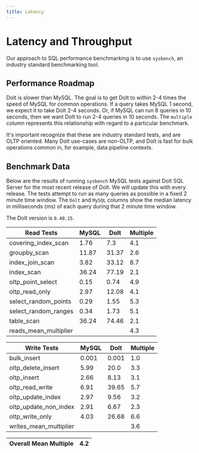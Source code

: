 ```yaml
---
title: Latency
---
```


# Latency and Throughput

Our approach to SQL performance benchmarking is to use `sysbench`, an
industry standard benchmarking tool.

## Performance Roadmap

Dolt is slower than MySQL. The goal is to get Dolt to within 2-4 times
the speed of MySQL for common operations. If a query takes MySQL 1
second, we expect it to take Dolt 2-4 seconds. Or, if MySQL can run 8
queries in 10 seconds, then we want Dolt to run 2-4 queries in 10
seconds. The `multiple` column represents this relationship with
regard to a particular benchmark.

It's important recognize that these are industry standard tests, and
are OLTP oriented. Many Dolt use-cases are non-OLTP, and Dolt is fast
for bulk operations common in, for example, data pipeline contexts.

## Benchmark Data

Below are the results of running `sysbench` MySQL tests against Dolt
SQL Server for the most recent release of Dolt. We will update this
with every release. The tests attempt to run as many queries as
possible in a fixed 2 minute time window. The `Dolt` and `MySQL`
columns show the median latency in milliseconds (ms) of each query 
during that 2 minute time window.

The Dolt version is `0.40.15`.
<!-- START_LATENCY_RESULTS_TABLE -->
|       Read Tests        | MySQL | Dolt  | Multiple |
|-------------------------|-------|-------|----------|
| covering\_index\_scan   |  1.76 |   7.3 |      4.1 |
| groupby\_scan           | 11.87 | 31.37 |      2.6 |
| index\_join\_scan       |  3.82 | 33.12 |      8.7 |
| index\_scan             | 36.24 | 77.19 |      2.1 |
| oltp\_point\_select     |  0.15 |  0.74 |      4.9 |
| oltp\_read\_only        |  2.97 | 12.08 |      4.1 |
| select\_random\_points  |  0.29 |  1.55 |      5.3 |
| select\_random\_ranges  |  0.34 |  1.73 |      5.1 |
| table\_scan             | 36.24 | 74.46 |      2.1 |
| reads\_mean\_multiplier |       |       |      4.3 |

|       Write Tests        | MySQL | Dolt  | Multiple |
|--------------------------|-------|-------|----------|
| bulk\_insert             | 0.001 | 0.001 |      1.0 |
| oltp\_delete\_insert     |  5.99 |  20.0 |      3.3 |
| oltp\_insert             |  2.66 |  8.13 |      3.1 |
| oltp\_read\_write        |  6.91 | 39.65 |      5.7 |
| oltp\_update\_index      |  2.97 |  9.56 |      3.2 |
| oltp\_update\_non\_index |  2.91 |  6.67 |      2.3 |
| oltp\_write\_only        |  4.03 | 26.68 |      6.6 |
| writes\_mean\_multiplier |       |       |      3.6 |

| Overall Mean Multiple | 4.2 |
|-----------------------|-----|
<!-- END_LATENCY_RESULTS_TABLE -->
<br/>
